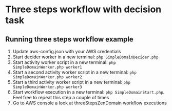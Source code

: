 # Three steps workflow with decision task

## Running three steps workflow example
 1. Update aws-config.json with your AWS credentials
 1. Start decider worker in a new terminal: `php SimpleDomainDecider.php`
 1. Start activity worker script in a new terminal: `php SimpleDomainWorker.php worker1`
 1. Start a second activity worker script in a new terminal: `php SimpleDomainWorker.php worker2`
 1. Start a third activity worker script in a new terminal: `php SimpleDomainWorker.php worker3`
 1. Start workflow execution in a new terminal: `php SimpleDomainStart.php`.
    Feel free to repeat this step a couple of times
 1. Go to AWS console a look at threeStepsZenDomain workflow executions